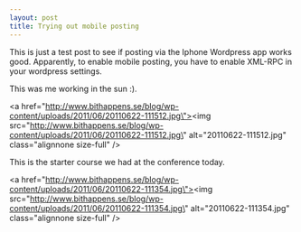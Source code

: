 ```yaml
---
layout: post
title: Trying out mobile posting
---
```


This is just a test post to see if posting via the Iphone Wordpress app works good. Apparently, to enable mobile posting, you have to enable XML-RPC in your wordpress settings.

This was me working in the sun :).


<a href=\"http://www.bithappens.se/blog/wp-content/uploads/2011/06/20110622-111512.jpg\"><img src=\"http://www.bithappens.se/blog/wp-content/uploads/2011/06/20110622-111512.jpg\" alt=\"20110622-111512.jpg\" class=\"alignnone size-full\" /></a>


This is the starter course we had at the conference today.


<a href=\"http://www.bithappens.se/blog/wp-content/uploads/2011/06/20110622-111354.jpg\"><img src=\"http://www.bithappens.se/blog/wp-content/uploads/2011/06/20110622-111354.jpg\" alt=\"20110622-111354.jpg\" class=\"alignnone size-full\" /></a>